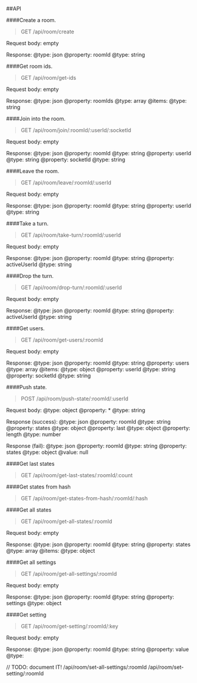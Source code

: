 ##API


####Create a room.
> GET /api/room/create

Request body: empty

Response: 
@type: json
    @property: roomId
    @type: string


####Get room ids.
> GET /api/room/get-ids

Request body: empty

Response: 
@type: json
    @property: roomIds
    @type: array
        @items:
            @type: string


####Join into the room.
> GET /api/room/join/:roomId/:userId/:socketId

Request body: empty

Response: 
@type: json
    @property: roomId
    @type: string
    @property: userId
    @type: string
    @property: socketId
    @type: string


####Leave the room.
> GET /api/room/leave/:roomId/:userId

Request body: empty

Response: 
@type: json
    @property: roomId
    @type: string
    @property: userId
    @type: string


####Take a turn.
> GET /api/room/take-turn/:roomId/:userId

Request body: empty

Response: 
@type: json
    @property: roomId
    @type: string
    @property: activeUserId
    @type: string


####Drop the turn.
> GET /api/room/drop-turn/:roomId/:userId

Request body: empty

Response: 
@type: json
    @property: roomId
    @type: string
    @property: activeUserId
    @type: string


####Get users.
> GET /api/room/get-users/:roomId

Request body: empty

Response: 
@type: json
    @property: roomId
    @type: string
    @property: users
    @type: array
        @items:
            @type: object
                @property: userId
                @type: string
                @property: socketId
                @type: string


####Push state.
> POST /api/room/push-state/:roomId/:userId

Request body:
@type: object
    @property: *
    @type: string

Response (success): 
@type: json
    @property: roomId
    @type: string
    @property: states
    @type: object
        @property: last
        @type: object<your pushed state>
        @property: length
        @type: number

Response (fail): 
@type: json
    @property: roomId
    @type: string
    @property: states
    @type: object
    @value: null


####Get last states
> GET /api/room/get-last-states/:roomId/:count

####Get states from hash
> GET /api/room/get-states-from-hash/:roomId/:hash

####Get all states
> GET /api/room/get-all-states/:roomId

Request body: empty

Response: 
@type: json
    @property: roomId
    @type: string
    @property: states
    @type: array
        @items:
            @type: object<pushed states>


####Get all settings
> GET /api/room/get-all-settings/:roomId

Request body: empty

Response: 
@type: json
    @property: roomId
    @type: string
    @property: settings
    @type: object<your settings>


####Get setting
> GET /api/room/get-setting/:roomId/:key

Request body: empty

Response: 
@type: json
    @property: roomId
    @type: string
    @property: value
    @type: <value of setting>


// TODO: document IT!
/api/room/set-all-settings/:roomId
/api/room/set-setting/:roomId

